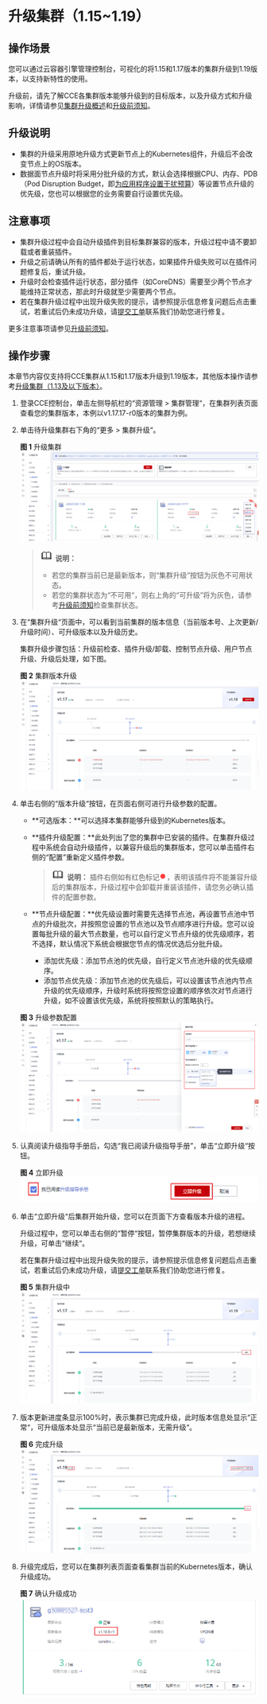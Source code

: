 # 升级集群（1.15\~1.19）<a name="cce_01_0301"></a>

## 操作场景<a name="section10924122311617"></a>

您可以通过云容器引擎管理控制台，可视化的将1.15和1.17版本的集群升级到1.19版本，以支持新特性的使用。

升级前，请先了解CCE各集群版本能够升级到的目标版本，以及升级方式和升级影响，详情请参见[集群升级概述](集群升级概述.md)和[升级前须知](升级前须知.md)。

## 升级说明<a name="section2070072554817"></a>

-   集群的升级采用原地升级方式更新节点上的Kubernetes组件，升级后不会改变节点上的OS版本。
-   数据面节点升级时将采用分批升级的方式，默认会选择根据CPU、内存、PDB（Pod Disruption Budget，即[为应用程序设置干扰预算](https://kubernetes.io/zh/docs/tasks/run-application/configure-pdb/)）等设置节点升级的优先级，您也可以根据您的业务需要自行设置优先级。

## 注意事项<a name="section1919918391549"></a>

-   集群升级过程中会自动升级插件到目标集群兼容的版本，升级过程中请不要卸载或者重装插件。
-   升级之前请确认所有的插件都处于运行状态，如果插件升级失败可以在插件问题修复后，重试升级。
-   升级时会检查插件运行状态，部分插件（如CoreDNS）需要至少两个节点才能维持正常状态，那此时升级就至少需要两个节点。
-   若在集群升级过程中出现升级失败的提示，请参照提示信息修复问题后点击重试，若重试后仍未成功升级，请[提交工单](https://console.huaweicloud.com/ticket/#/ticketindex/createIndex)联系我们协助您进行修复。

更多注意事项请参见[升级前须知](升级前须知.md)。

## 操作步骤<a name="section1687417142026"></a>

本章节内容仅支持将CCE集群从1.15和1.17版本升级到1.19版本，其他版本操作请参考[升级集群（1.13及以下版本）](升级集群（1-13及以下版本）.md)。

1.  登录CCE控制台，单击左侧导航栏的“资源管理 \> 集群管理“，在集群列表页面查看您的集群版本，本例以v1.17.17-r0版本的集群为例。
2.  单击待升级集群右下角的“更多 \> 集群升级“。

    **图 1**  升级集群<a name="fig1685315116"></a>  
    ![](figures/升级集群-2.png "升级集群-2")

    >![](public_sys-resources/icon-note.gif) **说明：** 
    >-   若您的集群当前已是最新版本，则“集群升级“按钮为灰色不可用状态。
    >-   若您的集群状态为“不可用“，则右上角的“可升级”将为灰色，请参考[升级前须知](升级前须知.md)检查集群状态。

3.  在“集群升级“页面中，可以看到当前集群的版本信息（当前版本号、上次更新/升级时间）、可升级版本以及升级历史。

    集群升级步骤包括：升级前检查、插件升级/卸载、控制节点升级、用户节点升级、升级后处理，如下图。

    **图 2**  集群版本升级<a name="fig07104714561"></a>  
    ![](figures/集群版本升级.png "集群版本升级")

4.  单击右侧的“版本升级“按钮，在页面右侧可进行升级参数的配置。

    -   **可选版本：**可以选择本集群能够升级到的Kubernetes版本。
    -   **插件升级配置：**此处列出了您的集群中已安装的插件。在集群升级过程中系统会自动升级插件，以兼容升级后的集群版本，您可以单击插件右侧的“配置”重新定义插件参数。

        >![](public_sys-resources/icon-note.gif) **说明：** 
        >插件右侧如有红色标记![](figures/20210514-154359(WeLinkPC).png)，表明该插件将不能兼容升级后的集群版本，升级过程中会卸载并重装该插件，请您务必确认插件的配置参数。

    -   **节点升级配置：**优先级设置时需要先选择节点池，再设置节点池中节点的升级批次，并按照您设置的节点池以及节点顺序进行升级。您可以设置每批升级的最大节点数量，也可以自行定义节点升级的优先级顺序，若不选择，默认情况下系统会根据您节点的情况优选后分批升级。
        -   添加优先级：添加节点池的优先级，自行定义节点池升级的优先级顺序。
        -   添加节点优先级：添加节点池的优先级后，可以设置该节点池内节点升级的优先级顺序，升级时系统将按照您设置的顺序依次对节点进行升级，如不设置该优先级，系统将按照默认的策略执行。

    **图 3**  升级参数配置<a name="fig98676212309"></a>  
    ![](figures/升级参数配置.png "升级参数配置")

5.  认真阅读升级指导手册后，勾选“我已阅读升级指导手册”，单击“立即升级“按钮。

    **图 4**  立即升级<a name="fig11859512123816"></a>  
    ![](figures/立即升级.png "立即升级")

6.  单击“立即升级“后集群开始升级，您可以在页面下方查看版本升级的进程。

    升级过程中，您可以单击右侧的“暂停“按钮，暂停集群版本的升级，若想继续升级，可单击“继续“。

    若在集群升级过程中出现升级失败的提示，请参照提示信息修复问题后点击重试，若重试后仍未成功升级，请[提交工单](https://console.huaweicloud.com/ticket/#/ticketindex/createIndex)联系我们协助您进行修复。

    **图 5**  集群升级中<a name="fig544332152615"></a>  
    ![](figures/集群升级中.png "集群升级中")

7.  版本更新进度条显示100%时，表示集群已完成升级，此时版本信息处显示“正常“，可升级版本处显示“当前已是最新版本，无需升级“。

    **图 6**  完成升级<a name="fig16356144752911"></a>  
    ![](figures/完成升级.png "完成升级")

8.  升级完成后，您可以在集群列表页面查看集群当前的Kubernetes版本，确认升级成功。

    **图 7**  确认升级成功<a name="fig19671201317397"></a>  
    ![](figures/确认升级成功-3.png "确认升级成功-3")


